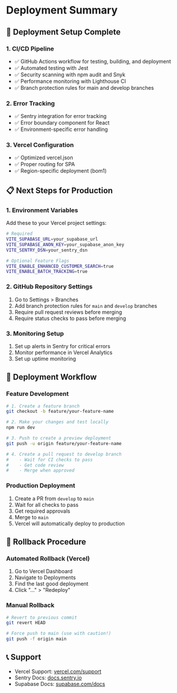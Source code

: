 # Deployment Summary

## 🚀 Deployment Setup Complete

### 1. CI/CD Pipeline
- ✅ GitHub Actions workflow for testing, building, and deployment
- ✅ Automated testing with Jest
- ✅ Security scanning with npm audit and Snyk
- ✅ Performance monitoring with Lighthouse CI
- ✅ Branch protection rules for main and develop branches

### 2. Error Tracking
- ✅ Sentry integration for error tracking
- ✅ Error boundary component for React
- ✅ Environment-specific error handling

### 3. Vercel Configuration
- ✅ Optimized vercel.json
- ✅ Proper routing for SPA
- ✅ Region-specific deployment (bom1)

## 📋 Next Steps for Production

### 1. Environment Variables
Add these to your Vercel project settings:

```bash
# Required
VITE_SUPABASE_URL=your_supabase_url
VITE_SUPABASE_ANON_KEY=your_supabase_anon_key
VITE_SENTRY_DSN=your_sentry_dsn

# Optional Feature Flags
VITE_ENABLE_ENHANCED_CUSTOMER_SEARCH=true
VITE_ENABLE_BATCH_TRACKING=true
```

### 2. GitHub Repository Settings
1. Go to Settings > Branches
2. Add branch protection rules for `main` and `develop` branches
3. Require pull request reviews before merging
4. Require status checks to pass before merging

### 3. Monitoring Setup
1. Set up alerts in Sentry for critical errors
2. Monitor performance in Vercel Analytics
3. Set up uptime monitoring

## 🔄 Deployment Workflow

### Feature Development
```bash
# 1. Create a feature branch
git checkout -b feature/your-feature-name

# 2. Make your changes and test locally
npm run dev

# 3. Push to create a preview deployment
git push -u origin feature/your-feature-name

# 4. Create a pull request to develop branch
#    - Wait for CI checks to pass
#    - Get code review
#    - Merge when approved
```

### Production Deployment
1. Create a PR from `develop` to `main`
2. Wait for all checks to pass
3. Get required approvals
4. Merge to `main`
5. Vercel will automatically deploy to production

## 🚨 Rollback Procedure

### Automated Rollback (Vercel)
1. Go to Vercel Dashboard
2. Navigate to Deployments
3. Find the last good deployment
4. Click "..." > "Redeploy"

### Manual Rollback
```bash
# Revert to previous commit
git revert HEAD

# Force push to main (use with caution!)
git push -f origin main
```

## 📞 Support
- Vercel Support: [vercel.com/support](https://vercel.com/support)
- Sentry Docs: [docs.sentry.io](https://docs.sentry.io/)
- Supabase Docs: [supabase.com/docs](https://supabase.com/docs)
